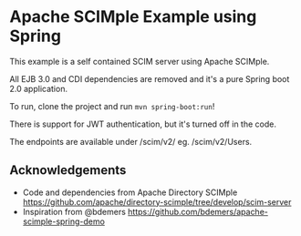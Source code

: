 Apache SCIMple Example using Spring
===================================

This example is a self contained SCIM server using Apache SCIMple.

All EJB 3.0 and CDI dependencies are removed and it's a pure Spring boot 2.0 application.

To run, clone the project and run `mvn spring-boot:run`!

There is support for JWT authentication, but it's turned off in the code.

The endpoints are available under /scim/v2/ eg. /scim/v2/Users.

## Acknowledgements
* Code and dependencies from Apache Directory SCIMple https://github.com/apache/directory-scimple/tree/develop/scim-server
* Inspiration from @bdemers https://github.com/bdemers/apache-scimple-spring-demo
